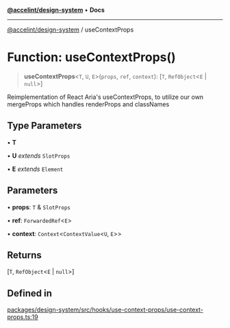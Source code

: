 [**@accelint/design-system**](../README.md) • **Docs**

***

[@accelint/design-system](../README.md) / useContextProps

# Function: useContextProps()

> **useContextProps**\<`T`, `U`, `E`\>(`props`, `ref`, `context`): [`T`, `RefObject`\<`E` \| `null`\>]

Reimplementation of React Aria's useContextProps, to utilize our own
mergeProps which handles renderProps and classNames

## Type Parameters

• **T**

• **U** *extends* `SlotProps`

• **E** *extends* `Element`

## Parameters

• **props**: `T` & `SlotProps`

• **ref**: `ForwardedRef`\<`E`\>

• **context**: `Context`\<`ContextValue`\<`U`, `E`\>\>

## Returns

[`T`, `RefObject`\<`E` \| `null`\>]

## Defined in

[packages/design-system/src/hooks/use-context-props/use-context-props.ts:19](https://github.com/gohypergiant/standard-toolkit/blob/258694cea8ed8bbd956b3cf5da47c2c9debcf127/packages/design-system/src/hooks/use-context-props/use-context-props.ts#L19)
